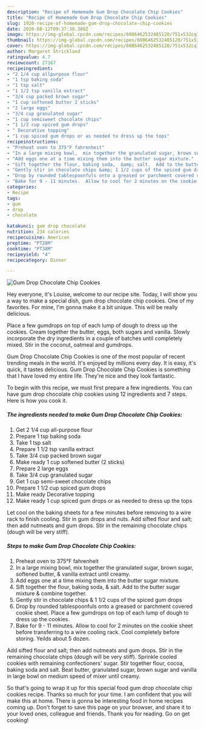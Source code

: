 ```yaml
---
description: "Recipe of Homemade Gum Drop Chocolate Chip Cookies"
title: "Recipe of Homemade Gum Drop Chocolate Chip Cookies"
slug: 1920-recipe-of-homemade-gum-drop-chocolate-chip-cookies
date: 2020-08-12T09:37:38.389Z
image: https://img-global.cpcdn.com/recipes/6086462532485120/751x532cq70/gum-drop-chocolate-chip-cookies-recipe-main-photo.jpg
thumbnail: https://img-global.cpcdn.com/recipes/6086462532485120/751x532cq70/gum-drop-chocolate-chip-cookies-recipe-main-photo.jpg
cover: https://img-global.cpcdn.com/recipes/6086462532485120/751x532cq70/gum-drop-chocolate-chip-cookies-recipe-main-photo.jpg
author: Margaret Strickland
ratingvalue: 4.7
reviewcount: 27167
recipeingredient:
- "2 1/4 cup allpurpose flour"
- "1 tsp baking soda"
- "1 tsp salt"
- "1 1/2 tsp vanilla extract"
- "3/4 cup packed brown sugar"
- "1 cup softened butter 2 sticks"
- "2 large eggs"
- "3/4 cup granulated sugar"
- "1 cup semisweet chocolate chips"
- "1 1/2 cup spiced gum drops"
- " Decorative topping"
- "1 cup spiced gum drops or as needed to dress up the tops"
recipeinstructions:
- "Preheat oven to 375°F fahrenheit"
- "In a large mixing bowl,  mix together the granulated sugar, brown sugar, softened butter, &amp; vanilla extract until creamy."
- "Add eggs one at a time mixing them into the butter sugar mixture."
- "Sift together the flour, baking soda,  &amp; salt.  Add to the butter sugar mixture &amp; combine together."
- "Gently stir in chocolate chips &amp; 1 1/2 cups of the spiced gum drops"
- "Drop by rounded tablespoonfuls onto a greased or parchment covered cookie sheet. Place a few gumdrops on top of each lump of dough to dress up the cookies."
- "Bake for 9 - 11 minutes.  Allow to cool for 2 minutes on the cookie sheet before transferring to a wire cooling rack. Cool completely before storing. Yeilds about 5 dozen."
categories:
- Recipe
tags:
- gum
- drop
- chocolate

katakunci: gum drop chocolate 
nutrition: 234 calories
recipecuisine: American
preptime: "PT28M"
cooktime: "PT38M"
recipeyield: "4"
recipecategory: Dinner

---
```



![Gum Drop Chocolate Chip Cookies](https://img-global.cpcdn.com/recipes/6086462532485120/751x532cq70/gum-drop-chocolate-chip-cookies-recipe-main-photo.jpg)

Hey everyone, it's Louise, welcome to our recipe site. Today, I will show you a way to make a special dish, gum drop chocolate chip cookies. One of my favorites. For mine, I'm gonna make it a bit unique. This will be really delicious.

Place a few gumdrops on top of each lump of dough to dress up the cookies. Cream together the butter, eggs, both sugars and vanilla. Slowly incorporate the dry ingredients in a couple of batches until completely mixed. Stir in the coconut, oatmeal and gumdrops.

Gum Drop Chocolate Chip Cookies is one of the most popular of recent trending meals in the world. It's enjoyed by millions every day. It is easy, it's quick, it tastes delicious. Gum Drop Chocolate Chip Cookies is something that I have loved my entire life. They're nice and they look fantastic.


To begin with this recipe, we must first prepare a few ingredients. You can have gum drop chocolate chip cookies using 12 ingredients and 7 steps. Here is how you cook it.

<!--inarticleads1-->

##### The ingredients needed to make Gum Drop Chocolate Chip Cookies:

1. Get 2 1/4 cup all-purpose flour
1. Prepare 1 tsp baking soda
1. Take 1 tsp salt
1. Prepare 1 1/2 tsp vanilla extract
1. Take 3/4 cup packed brown sugar
1. Make ready 1 cup softened butter (2 sticks)
1. Prepare 2 large eggs
1. Take 3/4 cup granulated sugar
1. Get 1 cup semi-sweet chocolate chips
1. Prepare 1 1/2 cup spiced gum drops
1. Make ready  Decorative topping
1. Make ready 1 cup spiced gum drops or as needed to dress up the tops


Let cool on the baking sheets for a few minutes before removing to a wire rack to finish cooling. Stir in gum drops and nuts. Add sifted flour and salt; then add nutmeats and gum drops. Stir in the remaining chocolate chips (dough will be very stiff). 

<!--inarticleads2-->

##### Steps to make Gum Drop Chocolate Chip Cookies:

1. Preheat oven to 375°F fahrenheit
1. In a large mixing bowl,  mix together the granulated sugar, brown sugar, softened butter, &amp; vanilla extract until creamy.
1. Add eggs one at a time mixing them into the butter sugar mixture.
1. Sift together the flour, baking soda,  &amp; salt.  Add to the butter sugar mixture &amp; combine together.
1. Gently stir in chocolate chips &amp; 1 1/2 cups of the spiced gum drops
1. Drop by rounded tablespoonfuls onto a greased or parchment covered cookie sheet. Place a few gumdrops on top of each lump of dough to dress up the cookies.
1. Bake for 9 - 11 minutes.  Allow to cool for 2 minutes on the cookie sheet before transferring to a wire cooling rack. Cool completely before storing. Yeilds about 5 dozen.


Add sifted flour and salt; then add nutmeats and gum drops. Stir in the remaining chocolate chips (dough will be very stiff). Sprinkle cooled cookies with remaining confectioners&#39; sugar. Stir together flour, cocoa, baking soda and salt. Beat butter, granulated sugar, brown sugar and vanilla in large bowl on medium speed of mixer until creamy. 

So that's going to wrap it up for this special food gum drop chocolate chip cookies recipe. Thanks so much for your time. I am confident that you will make this at home. There is gonna be interesting food in home recipes coming up. Don't forget to save this page on your browser, and share it to your loved ones, colleague and friends. Thank you for reading. Go on get cooking!
